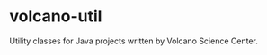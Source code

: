  volcano-util
==========================

Utility classes for Java projects written by Volcano Science Center.
